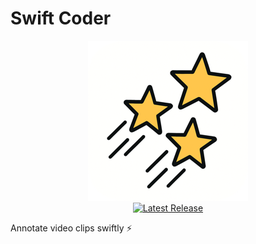 # Swift Coder

<p align="center">
  <img src="https://github.com/selmling/Swift-Coder/blob/main/Swift%20Coder/Assets.xcassets/AppIcon.appiconset/icon_128x128%402x.png?raw=true" alt="Swift Coder's custom image"/>
  <br/>
  <a href="https://github.com/selmling/Swift-Coder/releases/latest">
    <img
      src="https://img.shields.io/github/v/release/selmling/Swift-Coder"
      alt="Latest Release"
    />
  </a>
</p>

Annotate video clips swiftly ⚡️
